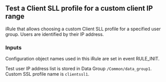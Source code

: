 ## Test a Client SLL profile for a custom client IP range

iRule that allows choosing a custom Client SLL profile for a specified user group.
Users are identified by their IP address.

### Inputs

Configuration object names used in this iRule are set in event RULE_INIT.

Test user IP address list is stored in Data Group `/Common/data_group1`.
Custom SSL profile name is `clientssl1`.